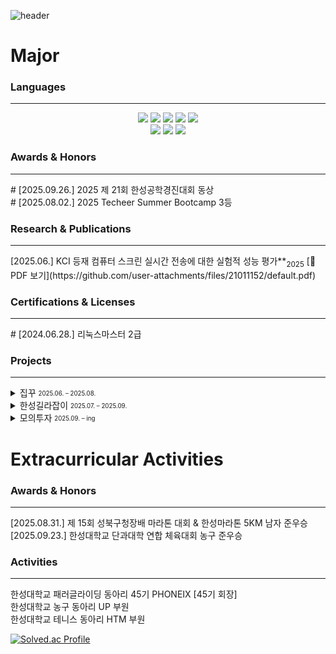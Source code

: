![header](https://capsule-render.vercel.app/api?type=slice&color=38FAD4&text=Welcome)


<h1> Major </h1>

  <h3> Languages </h3>
  
<hr>
  <div align="center">

<!-- 자바 -->
<img src="https://img.shields.io/badge/java-007396?style=for-the-badge&logo=OpenJDK&logoColor=white">

<!--스프링부트 -->
<img src="https://img.shields.io/badge/springboot-6DB33F?style=for-the-badge&logo=springboot&logoColor=white">

<!-- mysql -->
<img src="https://img.shields.io/badge/MySQL-4479A1?style=for-the-badge&logo=MySQL&logoColor=white">

<!-- python -->
<img src="https://img.shields.io/badge/Python-3776AB?style=for-the-badge&logo=Python&logoColor=white">

<!-- raspberrypi -->
<img src="https://img.shields.io/badge/raspberrypi-A22846?style=for-the-badge&logo=raspberrypi&logoColor=white">

<br>
<img src="https://img.shields.io/badge/한국어-red?style=for-the-badge&logo=cesium&logoColor=white">
<img src="https://img.shields.io/badge/English-black?style=for-the-badge&logo=etsy&logoColor=white">
<img src="https://img.shields.io/badge/日本語-F7F9FA?style=for-the-badge&logo=postman&logoColor=red">

  </div>
</div>

<h3> Awards & Honors </h3>
<hr>
# [2025.09.26.] 2025 제 21회 한성공학경진대회 동상 <br>
# [2025.08.02.] 2025 Techeer Summer Bootcamp 3등

<h3> Research & Publications </h3>
<hr>
[2025.06.] KCI 등재 컴퓨터 스크린 실시간 전송에 대한 실험적 성능 평가**<sub>2025</sub> 
  [📑 PDF 보기](https://github.com/user-attachments/files/21011152/default.pdf)



<!-- 자격증 -->
<div>
<h3>Certifications & Licenses</h3>
<hr>
# [2024.06.28.] 리눅스마스터 2급 



<h3>Projects</h3>
<hr>

<details>
  <summary> 집꾸 <sub><sup>2025.06. – 2025.08.</sup></sub></summary> <br>

  AI 기반 인테리어 스타일 추천 및 가구 매칭 서비스  

  - [GitHub Organization](https://github.com/2025-team-k-techeer/.github)  
  - [YouTube Demo](https://www.youtube.com/watch?v=uyt9KrMvWGU)  
  - [Medium Article](https://medium.com/@jeongjooho1995/%EC%A7%91%EA%BE%B8-8c5691e6a980)  

</details>


<details>
  <summary> 한성길라잡이 <sub><sup>2025.07. – 2025.09.</sup></sub></summary> <br>


  복잡한 트랙제와 졸업요건을 해결해 더 나은 대학생활을 제공하는 서비스

  - [GitHub Organization](https://github.com/2025-Engineering-Contest-Team-GRIT/.github)  
  - [YouTube Demo](https://www.youtube.com/watch?v=IMidmpOfmgI)  


</details>


<details>
  <summary> 모의투자 <sub><sup>2025.09. – ing </sup></sub></summary> <br>


  <strong> TO BE CONTINUED
 &  COMING SOON </strong>


</details>


  
</div>

<div>






<h1> Extracurricular Activities </h1>


<h3> Awards & Honors </h3>
<hr>
[2025.08.31.] 제 15회 성북구청장배 마라톤 대회 & 한성마라톤 5KM 남자 준우승 <br>
[2025.09.23.] 한성대학교 단과대학 연합 체육대회 농구 준우승


<h3> Activities </h3>
<hr>
한성대학교 패러글라이딩 동아리 45기 PHONEIX [45기 회장] <br>
한성대학교 농구  동아리 UP 부원 <br>
한성대학교 테니스 동아리 HTM 부원 <br>

  
[![Solved.ac Profile](http://mazassumnida.wtf/api/v2/generate_badge?boj=2131228)](https://solved.ac/2131228)

</div>
